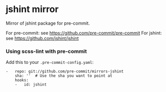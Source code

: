 jshint mirror
================

Mirror of jshint package for pre-commit.

For pre-commit: see https://github.com/pre-commit/pre-commit
For jshint: see https://github.com/jshint/jshint


### Using scss-lint with pre-commit

Add this to your `.pre-commit-config.yaml`:

    -   repo: git://github.com/pre-commit/mirrors-jshint
        sha: ''  # Use the sha you want to point at
        hooks:
        -   id: jshint
